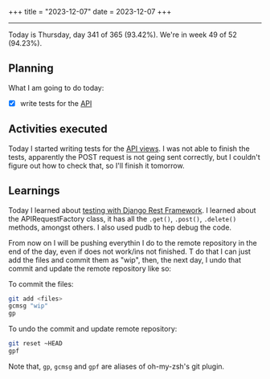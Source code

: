 +++
title = "2023-12-07"
date = 2023-12-07
+++

---

Today is Thursday, day 341 of 365 (93.42%). We're in week 49 of 52 (94.23%).

## Planning

What I am going to do today:

- [x] write tests for the [API](https://github.com/OmnicodeSolutions/luisa_drf_tutorial)

## Activities executed

Today I started writing tests for the [API views](https://github.com/OmnicodeSolutions/luisa_drf_tutorial/blob/main/tutorial/snippets/views.py). I was not able to finish the tests, apparently the POST request is not geing sent correctly, but I couldn't figure out how to check that, so I'll finish it tomorrow.

## Learnings

Today I learned about [testing with Django Rest Framework](https://www.django-rest-framework.org/api-guide/testing/). I learned about the APIRequestFactory class, it has all the `.get()`, `.post()`, `.delete()` methods, amongst others. I also used pudb to hep debug the code.

From now on I will be pushing everythin I do to the remote repository in the end of the day, even if does not work/ins not finished. T do that I can just add the files and commit them as "wip", then, the next day, I undo that commit and update the remote repository like so:

To commit the files:
```bash
git add <files>
gcmsg "wip"
gp
```

To undo the commit and update remote repository:
```bash
git reset ~HEAD
gpf
```

Note that, `gp`, `gcmsg` and `gpf` are aliases of oh-my-zsh's git plugin.
